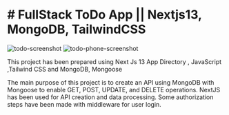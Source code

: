 # # FullStack ToDo App || Nextjs13, MongoDB, TailwindCSS

![todo-screenshot](https://github.com/furkanleylek/To-Do-App/assets/80426316/d1d30346-c650-452c-9a2e-6fa9a90f9823)
![todo-phone-screenshot](https://github.com/furkanleylek/To-Do-App/assets/80426316/d95f911c-94fa-4e8d-a87c-d96aad2ce69d)

This project has been prepared using Next Js 13 App Directory , JavaScript ,Tailwind CSS and MongoDB, Mongoose

The main purpose of this project is to create an API using MongoDB with Mongoose to enable GET, POST, UPDATE, and DELETE operations. NextJS has been used for API creation and data processing.
Some authorization steps have been made with middleware for user login.

